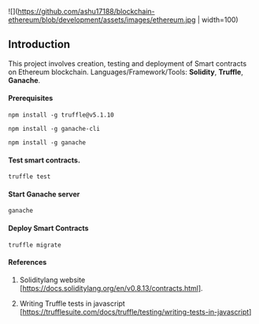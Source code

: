 ![](https://github.com/ashu17188/blockchain-ethereum/blob/development/assets/images/ethereum.jpg | width=100)

## Introduction

This project involves creation, testing and deployment of Smart contracts on Ethereum blockchain. Languages/Framework/Tools: **Solidity**, **Truffle**, **Ganache**.

#### Prerequisites

```
npm install -g truffle@v5.1.10

```

```
npm install -g ganache-cli

```

```
npm install -g ganache

```

#### Test smart contracts.

```
truffle test
```

#### Start Ganache server

```
ganache
```

#### Deploy Smart Contracts

```
truffle migrate
```

#### References

1. Soliditylang website [https://docs.soliditylang.org/en/v0.8.13/contracts.html].

2. Writing Truffle tests in javascript
   [https://trufflesuite.com/docs/truffle/testing/writing-tests-in-javascript]
